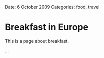 Date: 6 October 2009
Categories: food, travel

# Breakfast in Europe

This is a page about breakfast.

...

